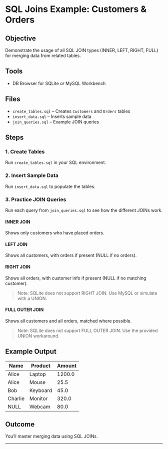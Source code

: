 # SQL Joins Example: Customers & Orders

## Objective
Demonstrate the usage of all SQL JOIN types (INNER, LEFT, RIGHT, FULL) for merging data from related tables.

## Tools
- DB Browser for SQLite _or_ MySQL Workbench

## Files
- `create_tables.sql` – Creates `Customers` and `Orders` tables
- `insert_data.sql` – Inserts sample data
- `join_queries.sql` – Example JOIN queries

## Steps

### 1. Create Tables
Run `create_tables.sql` in your SQL environment.

### 2. Insert Sample Data
Run `insert_data.sql` to populate the tables.

### 3. Practice JOIN Queries
Run each query from `join_queries.sql` to see how the different JOINs work.

#### INNER JOIN
Shows only customers who have placed orders.

#### LEFT JOIN
Shows all customers, with orders if present (NULL if no orders).

#### RIGHT JOIN
Shows all orders, with customer info if present (NULL if no matching customer).
> Note: SQLite does not support RIGHT JOIN. Use MySQL or simulate with a UNION.

#### FULL OUTER JOIN
Shows all customers and all orders, matched where possible.
> Note: SQLite does not support FULL OUTER JOIN. Use the provided UNION workaround.

## Example Output

| Name    | Product  | Amount |
|---------|----------|--------|
| Alice   | Laptop   | 1200.0 |
| Alice   | Mouse    | 25.5   |
| Bob     | Keyboard | 45.0   |
| Charlie | Monitor  | 320.0  |
| NULL    | Webcam   | 80.0   |  (for RIGHT/FULL JOIN only)

## Outcome
You’ll master merging data using SQL JOINs.

---